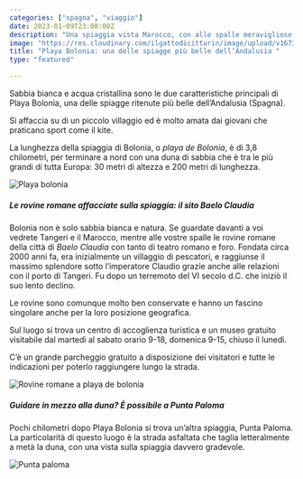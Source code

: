 ```yaml
---
categories: ["spagna", "viaggio"]
date: 2023-01-09T23:00:00Z
description: "Una spiaggia vista Marocco, con alle spalle meravigliose rovine romane. "
image: "https://res.cloudinary.com/ilgattodicitturin/image/upload/v1673425578/Articoli/bologna_1_odyxzg.jpg"
title: "Playa Bolonia: una delle spiagge più belle dell’Andalusia "
type: "featured"

---
```


Sabbia bianca e acqua cristallina sono le due caratteristiche principali di Playa Bolonia, una delle spiagge ritenute più belle dell’Andalusia (Spagna).

Si affaccia su di un piccolo villaggio ed è molto amata dai giovani che praticano sport come il kite.

La lunghezza della spiaggia di Bolonia, o _playa de Bolonia_, è di 3,8 chilometri, per terminare a nord con una duna di sabbia che è tra le più grandi di tutta Europa: 30 metri di altezza e 200 metri di lunghezza.

![Playa bolonia](https://res.cloudinary.com/ilgattodicitturin/image/upload/v1673346825/Articoli/IMG_4901_pnatcv.heic)

##### Le rovine romane affacciate sulla spiaggia: il sito Baelo Claudia

Bolonia non è solo sabbia bianca e natura. Se guardate davanti a voi vedrete Tangeri e il Marocco, mentre alle vostre spalle le rovine romane della città di _Baelo Claudia_ con tanto di teatro romano e foro. Fondata circa 2000 anni fa, era inizialmente un villaggio di pescatori, e raggiunse il massimo splendore sotto l’imperatore Claudio grazie anche alle relazioni con il porto di Tangeri. Fu dopo un terremoto del VI secolo d.C. che iniziò il suo lento declino.

Le rovine sono comunque molto ben conservate e hanno un fascino singolare anche per la loro posizione geografica.

Sul luogo si trova un centro di accoglienza turistica e un museo gratuito visitabile dal martedì al sabato orario 9-18, domenica 9-15, chiuso il lunedì.

C’è un grande parcheggio gratuito a disposizione dei visitatori e tutte le indicazioni per poterlo raggiungere lungo la strada.

![Rovine romane a playa de bolonia](https://res.cloudinary.com/ilgattodicitturin/image/upload/v1673425527/Articoli/bologna_6_ogu2su.jpg)

##### Guidare in mezzo alla duna? È possibile a Punta Paloma

Pochi chilometri dopo Playa Bolonia si trova un’altra spiaggia, Punta Paloma. La particolarità di questo luogo è la strada asfaltata che taglia letteralmente a metà la duna, con una vista sulla spiaggia davvero gradevole.

![Punta paloma](https://res.cloudinary.com/ilgattodicitturin/image/upload/v1673425528/Articoli/bologna_4_tx84js.jpg)
